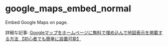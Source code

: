 # google_maps_embed_normal
Embed Google Maps on page.

詳細な記事: [Googleマップをホームページに無料で埋め込んで地図表示を掲載する方法 【初心者でも簡単に設置可能】](https://it-web-life.com/google_maps_embed_normal/)
